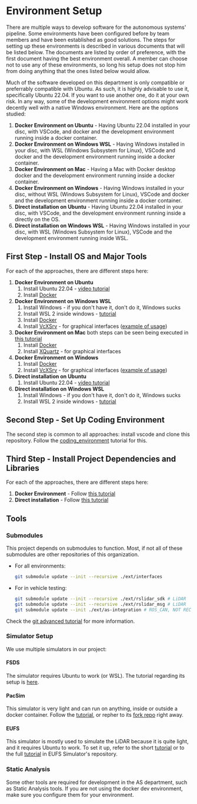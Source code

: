 # Environment Setup

There are multiple ways to develop software for the autonomous systems' pipeline. Some environments have been configured before by team members and have been established as good solutions. The steps for setting up these environments is described in various documents that will be listed below. The documents are listed by order of preference, with the first document having the best environment overall. A member can choose not to use any of these environments, so long his setup does not stop him from doing anything that the ones listed below would allow.

Much of the software developed on this department is only compatible or preferrably compatible with Ubuntu. As such, it is highly advisable to use it, specifically Ubuntu 22.04. If you want to use another one, do it at your own risk. In any way, some of the development environment options might work decently well with a native Windows environment. Here are the options studied:

1. **Docker Environment on Ubuntu** - Having Ubuntu 22.04 installed in your disc, with VSCode, and docker and the development environment running inside a docker container.
2. **Docker Environment on Windows WSL** - Having Windows installed in your disc, with WSL (Windows Subsystem for Linux), VSCode and docker and the development environment running inside a docker container.
3. **Docker Environment on Mac** - Having a Mac with Docker desktop docker and the development environment running inside a docker container. 
4. **Docker Environment on Windows** - Having Windows installed in your disc, without WSL (Windows Subsystem for Linux), VSCode and docker and the development environment running inside a docker container.
5. **Direct installation on Ubuntu** - Having Ubuntu 22.04 installed in your disc, with VSCode, and the development environment running inside a directly on the OS.
6. **Direct installation on Windows WSL** - Having Windows installed in your disc, with WSL (Windows Subsystem for Linux), VSCode and the development environment running inside WSL.


## First Step - Install OS and Major Tools

For each of the approaches, there are different steps here:

1. **Docker Environment on Ubuntu**
    1. Install Ubuntu 22.04 - [video tutorial](https://www.youtube.com/watch?v=GXxTxBPKecQ)
    2. Install [Docker](./environment_setup/docker-install.md)
2. **Docker Environment on Windows WSL**
    1. Install Windows - if you don't have it, don't do it, Windows sucks
    2. Install WSL 2 inside windows - [tutorial](./environment_setup/installing_wsl.md)
    3. Install [Docker](./environment_setup/docker-install.md)
    4. Install [VcXSrv](https://sourceforge.net/projects/vcxsrv/) - for graphical interfaces ([example of usage](https://www.youtube.com/watch?v=BDilFZ9C9mw)) 
3. **Docker Environment on Mac** both steps can be seen being executed in [this tutorial](https://www.youtube.com/watch?v=cNDR6Z24KLM)
    1. Install [Docker](./environment_setup/docker-install.md)
    2. Install [XQuartz](https://www.xquartz.org/) - for graphical interfaces
4. **Docker Environment on Windows**
    1. Install [Docker](./environment_setup/docker-install.md)
    2. Install [VcXSrv](https://sourceforge.net/projects/vcxsrv/) - for graphical interfaces ([example of usage](https://www.youtube.com/watch?v=BDilFZ9C9mw)) 
5. **Direct installation on Ubuntu**
    1. Install Ubuntu 22.04 - [video tutorial](https://www.youtube.com/watch?v=GXxTxBPKecQ)
6. **Direct installation on Windows WSL**
    1. Install Windows - if you don't have it, don't do it, Windows sucks
    2. Install WSL 2 inside windows - [tutorial](./environment_setup/installing_wsl.md)

## Second Step - Set Up Coding Environment

The second step is common to all approaches: install vscode and clone this repository. Follow the [coding_environment](./environment_setup/coding_environment.md) tutorial for this.

## Third Step - Install Project Dependencies and Libraries

For each of the approaches, there are different steps here:

1. **Docker Environment** - Follow [this tutorial](./environment_setup/ros2_docker_vscode_coding_environment.md)
2. **Direct installation** - Follow [this tutorial](./environment_setup/ros2_setup.md)

## Tools

### Submodules

This project depends on submodules to function. Most, if not all of these submodules are other repositories of this organization. 
- For all environments:
    ```sh
    git submodule update --init --recursive ./ext/interfaces
    ```
- For in vehicle testing:
    ```sh
    git submodule update --init --recursive ./ext/rslidar_sdk # LiDAR
    git submodule update --init --recursive ./ext/rslidar_msg # LiDAR
    git submodule update --init ./ext/as-integration # ROS_CAN, NOT RECURSIVE
    ```

Check the [git advanced tutorial](./git_advanced.md) for more information.

### Simulator Setup

We use multiple simulators in our project:

#### FSDS

The simulator requires Ubuntu to work (or WSL). The tutorial regarding its setup is [here](./environment_setup/fsds_setup.md).

#### PacSim

This simulator is very light and can run on anything, inside or outside a docker container. Follow the [tutorial](./environment_setup/pacsim_setup.md), or repher to its [fork repo](https://github.com/fs-feup/pacsim) right away.

#### EUFS

This simulator is mostly used to simulate the LiDAR because it is quite light, and it requires Ubuntu to work. To set it up, refer to the short [tutorial](./environment_setup/eufs_setup.md) or to the full [tutorial](https://github.com/fs-feup/eufs-sim) in EUFS Simulator's repository.

### Static Analysis

Some other tools are required for development in the AS department, such as Static Analysis tools. 
If you are not using the docker dev environment, make sure you configure them for your environment.
